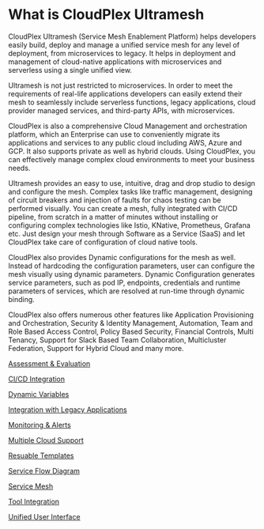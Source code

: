 # What is CloudPlex Ultramesh

CloudPlex Ultramesh (Service Mesh Enablement Platform) helps developers easily build, deploy and manage a unified service mesh for any level of deployment, from microservices to legacy. It helps in deployment and management of cloud-native applications with microservices and serverless using a single unified view. 

Ultramesh is not just restricted to microservices. In order to meet the requirements of real-life applications developers can easily extend their mesh to seamlessly include serverless functions, legacy applications, cloud provider managed services, and third-party APIs, with microservices.

CloudPlex is also a comprehensive Cloud Management and orchestration platform, which an Enterprise can use to conveniently migrate its applications and services to any public cloud including AWS, Azure and GCP. It also supports private as well as hybrid clouds. Using CloudPlex, you can effectively manage complex cloud environments to meet your business needs.

Ultramesh provides an easy to use, intuitive, drag and drop studio to design and configure the mesh. Complex tasks like traffic management, designing of circuit breakers and injection of faults for chaos testing can be performed visually. You can create a mesh, fully integrated with CI/CD pipeline, from scratch in a matter of minutes without installing or configuring complex technologies like Istio, KNative, Prometheus, Grafana etc. Just design your mesh through Software as a Service (SaaS) and let CloudPlex take care of configuration of cloud native tools. 

CloudPlex also provides Dynamic configurations for the mesh as well. Instead of hardcoding the configuration parameters, user can configure the mesh visually using dynamic parameters. Dynamic Configuration generates service parameters, such as pod IP, endpoints, credentials and runtime parameters of services, which are resolved at run-time through dynamic binding.

CloudPlex also offers numerous other features like Application Provisioning and Orchestration, Security & Identity Management, Automation, Team and Role Based Access Control, Policy Based Security, Financial Controls, Multi Tenancy, Support for Slack Based Team Collaboration, Multicluster Federation, Support for Hybrid Cloud and many more.  

[Assessment & Evaluation](/pages/user-guide/overview/cloudplex-features/cloudplex-features?id=assessment-amp-evaluation)

[CI/CD Integration](/pages/user-guide/overview/cloudplex-features/cloudplex-features?id=cicd-integration)

[Dynamic Variables](/pages/user-guide/overview/cloudplex-features/cloudplex-features?id=dynamic-variables)

[Integration with Legacy Applications](/pages/user-guide/overview/cloudplex-features/cloudplex-features?id=integration-with-legacy-applications)

[Monitoring & Alerts](/pages/user-guide/overview/cloudplex-features/cloudplex-features?id=monitoring-amp-alerts)

[Multiple Cloud Support](/pages/user-guide/overview/cloudplex-features/cloudplex-features?id=multiple-cloud-support)

[Resuable Templates](/pages/user-guide/overview/cloudplex-features/cloudplex-features?id=reusable-templates)

[Service Flow Diagram](/pages/user-guide/overview/cloudplex-features/cloudplex-features?id=service-flow-diagram)

[Service Mesh](/pages/user-guide/overview/cloudplex-features/cloudplex-features?id=service-mesh)

[Tool Integration](/pages/user-guide/overview/cloudplex-features/cloudplex-features?id=tools-integration)

[Unified User Interface](/pages/user-guide/overview/cloudplex-features/cloudplex-features?id=unified-user-interface)
